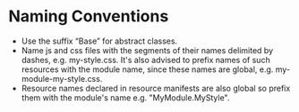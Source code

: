 # Naming Conventions



- Use the suffix “Base” for abstract classes.
- Name js and css files with the segments of their names delimited by dashes, e.g. my-style.css. It's also advised to prefix names of such resources with the module name, since these names are global, e.g. my-module-my-style.css.
- Resource names declared in resource manifests are also global so prefix them with the module's name e.g. "MyModule.MyStyle".